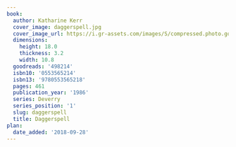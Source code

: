 ```yaml
---
book:
  author: Katharine Kerr
  cover_image: daggerspell.jpg
  cover_image_url: https://i.gr-assets.com/images/S/compressed.photo.goodreads.com/books/1326401538l/498214._SX98_.jpg
  dimensions:
    height: 18.0
    thickness: 3.2
    width: 10.8
  goodreads: '498214'
  isbn10: '0553565214'
  isbn13: '9780553565218'
  pages: 461
  publication_year: '1986'
  series: Deverry
  series_position: '1'
  slug: daggerspell
  title: Daggerspell
plan:
  date_added: '2018-09-28'
---
```

